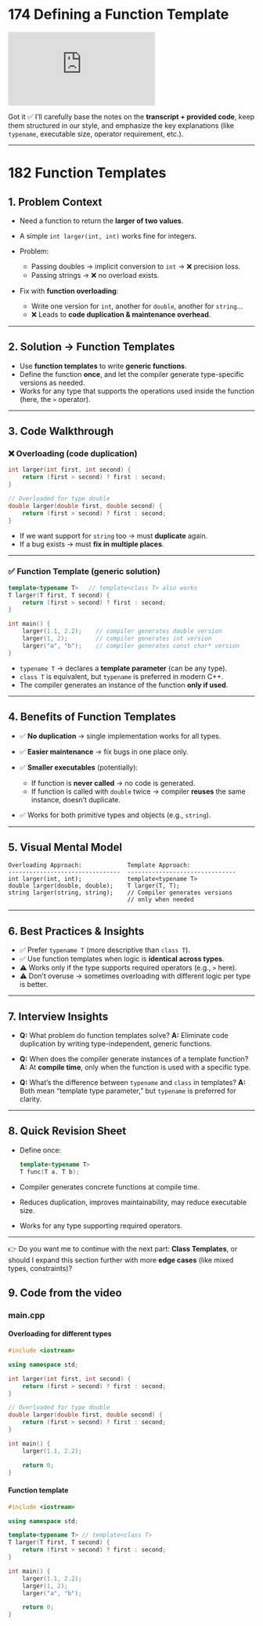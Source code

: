 # 174 Defining a Function Template

<div class="video-wrapper">
  <iframe src="https://www.youtube.com/embed/9NSqEgqCpiA?si=cDlQM9BukPJZTUGH"
          title="YouTube video player" 
          frameborder="0" 
          allow="accelerometer; autoplay; clipboard-write; encrypted-media; gyroscope; picture-in-picture; web-share" 
          allowfullscreen>
  </iframe>
</div>

Got it ✅
I’ll carefully base the notes on the **transcript + provided code**, keep them structured in our style, and emphasize the key explanations (like `typename`, executable size, operator requirement, etc.).

---

# 182 Function Templates

## 1. Problem Context

* Need a function to return the **larger of two values**.
* A simple `int larger(int, int)` works fine for integers.
* Problem:

  * Passing doubles → implicit conversion to `int` → ❌ precision loss.
  * Passing strings → ❌ no overload exists.
* Fix with **function overloading**:

  * Write one version for `int`, another for `double`, another for `string`…
  * ❌ Leads to **code duplication & maintenance overhead**.

---

## 2. Solution → Function Templates

* Use **function templates** to write **generic functions**.
* Define the function **once**, and let the compiler generate type-specific versions as needed.
* Works for any type that supports the operations used inside the function (here, the `>` operator).

---

## 3. Code Walkthrough

### ❌ Overloading (code duplication)

```cpp
int larger(int first, int second) {
    return (first > second) ? first : second;
}

// Overloaded for type double
double larger(double first, double second) {
    return (first > second) ? first : second;
}
```

* If we want support for `string` too → must **duplicate** again.
* If a bug exists → must **fix in multiple places**.

---

### ✅ Function Template (generic solution)

```cpp
template<typename T>   // template<class T> also works
T larger(T first, T second) {
    return (first > second) ? first : second;
}

int main() {
    larger(1.1, 2.2);    // compiler generates double version
    larger(1, 2);        // compiler generates int version
    larger("a", "b");    // compiler generates const char* version
}
```

* `typename T` → declares a **template parameter** (can be any type).
* `class T` is equivalent, but `typename` is preferred in modern C++.
* The compiler generates an instance of the function **only if used**.

---

## 4. Benefits of Function Templates

* ✅ **No duplication** → single implementation works for all types.
* ✅ **Easier maintenance** → fix bugs in one place only.
* ✅ **Smaller executables** (potentially):

  * If function is **never called** → no code is generated.
  * If function is called with `double` twice → compiler **reuses** the same instance, doesn’t duplicate.
* ✅ Works for both primitive types and objects (e.g., `string`).

---

## 5. Visual Mental Model

```
Overloading Approach:             Template Approach:
--------------------------------  -------------------------------
int larger(int, int);             template<typename T>
double larger(double, double);    T larger(T, T);
string larger(string, string);    // Compiler generates versions 
                                  // only when needed
```

---

## 6. Best Practices & Insights

* ✅ Prefer `typename T` (more descriptive than `class T`).
* ✅ Use function templates when logic is **identical across types**.
* ⚠️ Works only if the type supports required operators (e.g., `>` here).
* ⚠️ Don’t overuse → sometimes overloading with different logic per type is better.

---

## 7. Interview Insights

* **Q:** What problem do function templates solve?
  **A:** Eliminate code duplication by writing type-independent, generic functions.

* **Q:** When does the compiler generate instances of a template function?
  **A:** At **compile time**, only when the function is used with a specific type.

* **Q:** What’s the difference between `typename` and `class` in templates?
  **A:** Both mean “template type parameter,” but `typename` is preferred for clarity.

---

## 8. Quick Revision Sheet

* Define once:

  ```cpp
  template<typename T>
  T func(T a, T b);
  ```
* Compiler generates concrete functions at compile time.
* Reduces duplication, improves maintainability, may reduce executable size.
* Works for any type supporting required operators.

---

👉 Do you want me to continue with the next part: **Class Templates**, or should I expand this section further with more **edge cases** (like mixed types, constraints)?

## 9. Code from the video

### main.cpp

#### Overloading for different types

```cpp
#include <iostream>

using namespace std;

int larger(int first, int second) {
    return (first > second) ? first : second;
}

// Overloaded for type double
double larger(double first, double second) {
    return (first > second) ? first : second;
}

int main() {
    larger(1.1, 2.2);

    return 0;
}
```

#### Function template

```cpp
#include <iostream>

using namespace std;

template<typename T> // template<class T>
T larger(T first, T second) {
    return (first > second) ? first : second;
}

int main() {
    larger(1.1, 2.2);
    larger(1, 2);
    larger("a", "b");

    return 0;
}
```